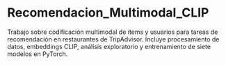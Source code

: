 # Recomendacion_Multimodal_CLIP
Trabajo sobre codificación multimodal de ítems y usuarios para tareas de recomendación en restaurantes de TripAdvisor. Incluye procesamiento de datos, embeddings CLIP, análisis exploratorio y entrenamiento de siete modelos en PyTorch.

